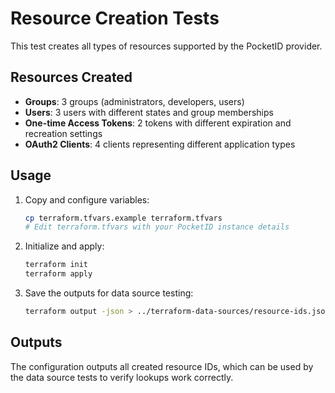 # Resource Creation Tests

This test creates all types of resources supported by the PocketID provider.

## Resources Created

- **Groups**: 3 groups (administrators, developers, users)
- **Users**: 3 users with different states and group memberships
- **One-time Access Tokens**: 2 tokens with different expiration and recreation settings
- **OAuth2 Clients**: 4 clients representing different application types

## Usage

1. Copy and configure variables:

   ```bash
   cp terraform.tfvars.example terraform.tfvars
   # Edit terraform.tfvars with your PocketID instance details
   ```

2. Initialize and apply:

   ```bash
   terraform init
   terraform apply
   ```

3. Save the outputs for data source testing:

   ```bash
   terraform output -json > ../terraform-data-sources/resource-ids.json
   ```

## Outputs

The configuration outputs all created resource IDs, which can be used by the data source tests to verify lookups work correctly.

